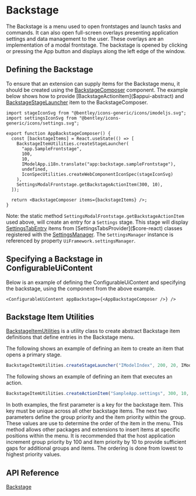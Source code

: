 # Backstage

The Backstage is a menu used to open frontstages and launch tasks and commands.
It can also open full-screen overlays presenting application settings and data management to the user.
These overlays are an implementation of a modal frontstage. The backstage is opened by clicking or pressing the App button and displays along the left edge of the window.

## Defining the Backstage

To ensure that an extension can supply items for the Backstage menu, it should be created using the [BackstageComposer]($appui-react) component. The example below shows how to provide [BackstageActionItem]($appui-abstract) and [BackstageStageLauncher]($appui-abstract) item to the BackstageComposer.

```tsx
import stageIconSvg from "@bentley/icons-generic/icons/imodeljs.svg";
import settingsIconSvg from "@bentley/icons-generic/icons/settings.svg";

export function AppBackstageComposer() {
  const [backstageItems] = React.useState(() => [
    BackstageItemUtilities.createStageLauncher(
      "app.SampleFrontstage",
      100,
      10,
      IModelApp.i18n.translate("app:backstage.sampleFrontstage"),
      undefined,
      IconSpecUtilities.createWebComponentIconSpec(stageIconSvg)
    ),
    SettingsModalFrontstage.getBackstageActionItem(300, 10),
  ]);

  return <BackstageComposer items={backstageItems} />;
}
```

Note: the static method `SettingsModalFrontstage.getBackstageActionItem` used above, will create an entry for a `Settings` stage. This stage will display [SettingsTabEntry]($core-react) items from [SettingsTabsProvider]($core-react) classes registered with the [SettingsManager]($core-react). The `SettingsManager` instance is referenced by property `UiFramework.settingsManager`.

## Specifying a Backstage in ConfigurableUiContent

Below is an example of defining the ConfigurableUiContent and specifying the backstage, using the component from the above example.

```tsx
<ConfigurableUiContent appBackstage={<AppBackstageComposer />} />
```

## Backstage Item Utilities

[BackstageItemUtilities]($appui-react) is a utility class to create abstract Backstage item definitions that define entries in the Backstage menu.

The following shows an example of defining an item to create an item that opens a primary stage.

```ts
BackstageItemUtilities.createStageLauncher("IModelIndex", 200, 20, IModelApp.i18n.translate("SampleApp:backstage.imodelindex"), undefined, "icon-placeholder"),
```

The following shows an example of defining an item that executes an action.

```ts
BackstageItemUtilities.createActionItem("SampleApp.settings", 300, 10, () => FrontstageManager.openModalFrontstage(new SettingsModalFrontstage()), IModelApp.i18n.translate("SampleApp:backstage.testFrontstage6"), undefined, "icon-placeholder"),
```

In both examples, the first parameter is a key for the backstage item. This key must be unique across all other backstage items. The next two parameters define the group priority and the item priority within the group. These values are use to determine the order of the item in the menu. This method allows other packages and extensions to insert items at specific positions within the menu. It is recommended that the host application increment group priority by 100 and item priority by 10 to provide sufficient gaps for additional groups and items. The ordering is done from lowest to highest priority values.

## API Reference

[Backstage]($appui-react:Backstage)
